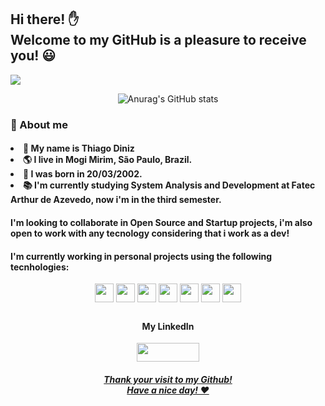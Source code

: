 <!--
Here are some ideas to get you started:

- 🔭 I’m currently working on ...
- 🌱 I’m currently learning ...
- 👯 I’m looking to collaborate on ...
- 🤔 I’m looking for help with ...
- 💬 Ask me about ...
- 📫 How to reach me: ...
- 😄 Pronouns: ...
- ⚡ Fun fact: ...

 [![Top Langs](https://github-readme-stats.vercel.app/api/top-langs/?username=anuraghazra&layout=compact)](https://github.com/anuraghazra/github-readme-stats)

-->

<h2> Hi there! ✋ <br> Welcome to my GitHub is a pleasure to receive you! 😃  </h2>

 ![](https://komarev.com/ghpvc/?username=ThiagoDiniz-creator-github-username&color=blue) 

<div align="center"> 

![Anurag's GitHub stats](https://github-readme-stats.vercel.app/api?username=ThiagoDiniz-creator&show_icons=true&theme=midnight-purple)

</div> 

 ### 📖 About me
  <h4> 
    <li> 📘 My name is Thiago Diniz
    <li> 🌎 I live in Mogi Mirim, São Paulo, Brazil.
    <li> 🎁 I was born in 20/03/2002.
    <li> 📚 I'm currently studying System Analysis and Development at Fatec Arthur de Azevedo, now i'm in the third semester.
   </h4>

  #### I'm looking to collaborate in Open Source and Startup projects, i'm also open to work with any tecnology considering  that i work as a dev!
  #### I'm currently working in personal projects using the following tecnhologies:

  <div align="center">
      <img align="center" alt="" height="30px" src="https://img.shields.io/badge/HTML5-E34F26?style=for-the-badge&logo=html5&logoColor=white">
      <img align="center" alt="" height="30px" src="https://img.shields.io/badge/CSS3-1572B6?style=for-the-badge&logo=css3&logoColor=white">
      <img align="center" alt="" height="30px" src="https://img.shields.io/badge/JavaScript-323330?style=for-the-badge&logo=javascript&logoColor=F7DF1E">
      <img align="center" alt="" height="30px" src="https://img.shields.io/badge/React-20232A?style=for-the-badge&logo=react&logoColor=61DAFB">
      <img align="center" alt="" height="30px" src="https://img.shields.io/badge/Node.js-339933?style=for-the-badge&logo=nodedotjs&logoColor=white">
       <img align="center" alt="" height="30px" src="https://img.shields.io/badge/Solidity-e6e6e6?style=for-the-badge&logo=solidity&logoColor=black">
      <img align="center" alt="" height="30px" src="https://img.shields.io/badge/Python-FFD43B?style=for-the-badge&logo=python&logoColor=blue">

  <br>
<div align="center"> 
 

##

#### My LinkedIn
  <a href="https://www.linkedin.com/in/thiagodinizbrasil/"><img align="center" alt="" height="30" width="100" src="https://img.shields.io/badge/LinkedIn-0077B5?style=for-the-badge&logo=linkedin&logoColor=white" >

 ##### Thank your visit to my Github! <br> Have a nice day! ❤️
   
</div>
